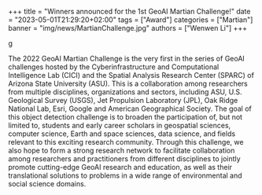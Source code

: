 +++
title = "Winners announced for the 1st GeoAI Martian Challenge!"
date = "2023-05-01T21:29:20+02:00"
tags = ["Award"]
categories = ["Martian"]
banner = "img/news/MartianChallenge.jpg"
authors = ["Wenwen Li"]
+++

<!-- # ASU AI project analyzes big data to help analysts find solutions to Arctic warmin -->g

The 2022 GeoAI Martian Challenge is the very first in the series of GeoAI challenges hosted by the Cyberinfrastructure and Computational Intelligence Lab (CICI) and the Spatial Analysis Research Center (SPARC) of Arizona State University (ASU). This is a collaboration among researchers from multiple disciplines, organizations and sectors, including ASU, U.S. Geological Survey (USGS), Jet Propulsion Laboratory (JPL), Oak Ridge National Lab, Esri, Google and American Geographical Society. The goal of this object detection challenge is to broaden the participation of, but not limited to, students and early career scholars in geospatial sciences, computer science, Earth and space sciences, data science, and fields relevant to this exciting research community. Through this challenge, we also hope to form a strong research network to facilitate collaboration among researchers and practitioners from different disciplines to jointly promote cutting-edge GeoAI research and education, as well as their translational solutions to problems in a wide range of environmental and social science domains. 
